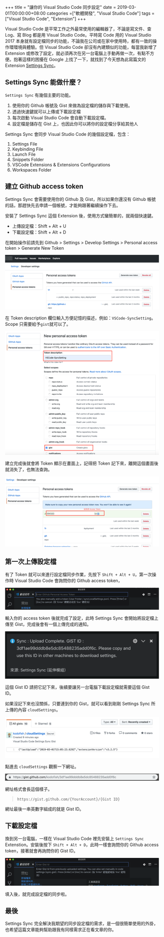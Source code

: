 +++
title = "讓你的 Visual Studio Code 同步設定"
date = 2019-03-01T00:00:00+08:00
categories =["軟體開發", "Visual Studio Code"]
tags = ["Visual Studio Code", "Extension"]
+++

Visual Studio Code 是平常工作之外最常使用的編輯器了，不論是寫文件、查 Log、寫 Blog 都是用 Visual Studio Code。平時寫 Code 用的 Visual Studio 2017 本身就有設定檔同步的功能，不論我在公司或在家中使用時，都有一致的操作環環境與體驗。但 Visual Studio Code 卻沒有內建類似的功能，每當我新增了 Extension 或修改了設定，就必須再次在另一台電腦上手動再做一次，有點不方便。抱著這樣的困擾在 Google 上找了一下，就找到了今天想為此寫篇文的 Extension [Settings Sync](https://marketplace.visualstudio.com/items?itemName=Shan.code-settings-sync)。

## Settings Sync 能做什麼？

`Settings Sync` 有幾個主要的功能。

1. 使用你的 Github 帳號及 Gist 來做為設定檔的儲存與下載使用。
2. 透過快速鍵就可以上傳或下載設定檔
3. 每次啟動 Visual Studio Code 會自動下載設定檔。
4. 設定檔是儲存在 Gist 上，也因此你可以將你的設定檔分享給其他人

Settings Sync 會同步 Visual Studio Code 的幾個設定檔，包含：

1. Settings File
2. Keybinding File
3. Launch File
4. Snippets Folder
5. VSCode Extensions & Extensions Configurations
6. Workspaces Folder

## 建立 Github access token

Settings Sync 會需要使用你的 Github 及 Gist，所以如果你還沒有 Github 帳號的話，那趕快先去申請一個帳號，才能夠跟著繼續操作下去。

安裝了 Settings Sync 這個 Extension 後，使用方式蠻簡單的，就兩個快速鍵。

- 上傳設定檔：Shift + Alt + U
- 下載設定檔：Shift + Alt + D

在開始操作前請先到 Github > Settings > Develop Settings > Personal access token > Generate New Token

![github access token](Images/github_access_token.png)

在 Token description 欄位輸入方便記憶的描述，例如：`VSCode-SyncSetting`。Scope 只需要給予`gist`就可以了。

![generate github token](Images/generate_github_token.png)

建立完成後就會將 Token 顯示在畫面上，記得把 Token 記下來，離開這個畫面後就消失了，也無法查詢。

![github token completed](Images/github_token_complete.png)

## 第一次上傳設定檔

有了 Token 就可以來進行設定檔同步作業，先按下 `Shift + Alt + U`，第一次操作時 Visual Studio Code 會詢問你的 Github access token，

![set token](Images/SetToken.png)

輸入你的 access token 後就完成了設定，此時 Settings Sync 會開始將設定檔上傳至 Gist，完成後會有一個上傳完成的通知。

![Upload Complete](Images/UploadComplete.png)

這個 Gist ID 請把它記下來，後續要讓另一台電腦下載設定檔就需要這個 Gist ID。

如果沒記下來也沒關係，只要連到你的 Gist，就可以看到剛剛 Settings Sync 所上傳的內容 `cloudSettings`。

![gist home](Images/gist_Home.png)

點進去 `cloudSettings` 觀察一下網址。

![gist url](Images/gist_url.png)

網址格式會長這個樣子。

> `https://gist.github.com/{YourAccount}/{Gist ID}`

網址最後一串英數字組成的就是 Gist ID。

## 下載設定檔

換到另一台電腦，一樣在 Visual Studio Code 裡先安裝上 `Settings Sync` Extenstion。安裝後按下 `Shift + Alt + D`，此時一樣會詢問你的 Github access token，接著就會再詢問你的 Gist ID。

![ask gist id](Images/ask_gist_id.png)

填入後，就完成設定檔的同步啦。

## 最後

Settings Sync 完全解決我期望的同步設定檔的需求，是一個很簡單使用的外掛，也希望這篇文章能夠幫助跟我有同樣需求正在看文章的你。
